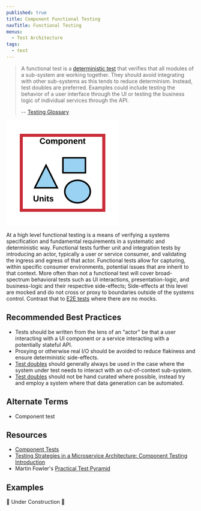```yaml
---
published: true
title: Component Functional Testing
navTitle: Functional Testing
menus:
  - Test Architecture
tags:
  - test
---
```


> A functional test is a [deterministic test](../glossary#deterministic-test) that verifies that all modules of a sub-system are working together. They should avoid integrating with other sub-systems as this tends to reduce determinism. Instead, test doubles are preferred. Examples could include testing the behavior of a user interface through the UI or testing the business logic of individual services through the API.
>
> -- [Testing Glossary](../glossary#functional-test)

![Functional Test](../images/testing-images/functional-test.png#width=300px)

At a high level functional testing is a means of verifying a systems specification and fundamental requirements in a
systematic and deterministic way. Functional tests further unit and integration tests by introducing an actor, typically
a user or service consumer, and validating the ingress and egress of that actor. Functional tests allow for capturing,
within specific consumer environments, potential issues that are inherit to that context. More often than not a
functional test will cover broad-spectrum behavioral tests such as UI interactions, presentation-logic, and
business-logic and their respective side-effects; Side-effects at this level are mocked and do not cross or proxy to
boundaries outside of the systems control. Contrast that to [E2E tests](../e2e) where there are no mocks.

## Recommended Best Practices

- Tests should be written from the lens of an "actor" be that a user interacting with a UI component or a service interacting with a potentially stateful API.
- Proxying or otherwise real I/O should be avoided to reduce flakiness and ensure deterministic side-effects.
- [Test doubles](../test-doubles) should generally always be used in the case where the system under test needs to interact with an out-of-context sub-system.
- [Test doubles](../test-doubles) should not be hand curated where possible, instead try and employ a system where that data generation can be automated.

## Alternate Terms

- Component test

## Resources

- [Component Tests](https://martinfowler.com/bliki/ComponentTest.html)
- [Testing Strategies in a Microservice Architecture: Component Testing Introduction](https://martinfowler.com/articles/microservice-testing/#testing-component-introduction)
- Martin Fowler's [Practical Test Pyramid](https://martinfowler.com/articles/practical-test-pyramid.html)

## Examples

🚧 Under Construction 🚧
